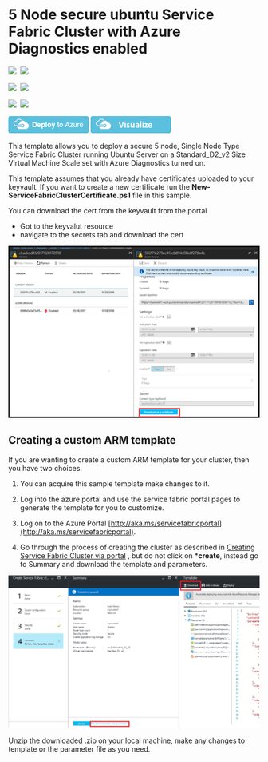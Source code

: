 # 5 Node secure ubuntu Service Fabric Cluster with Azure Diagnostics enabled

<IMG SRC="https://azbotstorage.blob.core.windows.net/badges/5-VM-Ubuntu-1-NodeTypes-Secure/PublicLastTestDate.svg" />&nbsp;
<IMG SRC="https://azbotstorage.blob.core.windows.net/badges/5-VM-Ubuntu-1-NodeTypes-Secure/PublicDeployment.svg" />&nbsp;

<IMG SRC="https://azbotstorage.blob.core.windows.net/badges/5-VM-Ubuntu-1-NodeTypes-Secure/FairfaxLastTestDate.svg" />&nbsp;
<IMG SRC="https://azbotstorage.blob.core.windows.net/badges/5-VM-Ubuntu-1-NodeTypes-Secure/FairfaxDeployment.svg" />&nbsp;

<IMG SRC="https://azbotstorage.blob.core.windows.net/badges/5-VM-Ubuntu-1-NodeTypes-Secure/BestPracticeResult.svg" />&nbsp;
<IMG SRC="https://azbotstorage.blob.core.windows.net/badges/5-VM-Ubuntu-1-NodeTypes-Secure/CredScanResult.svg" />&nbsp;

<a href="https://portal.azure.com/#create/Microsoft.Template/uri/https%3A%2F%2Fraw.githubusercontent.com%2FAzure-Samples%2Fservice-fabric-cluster-templates%2Fmaster%2F5-VM-Ubuntu-1-NodeTypes-Secure%2FAzureDeploy.json" target="_blank">
    <img src="https://raw.githubusercontent.com/Azure/azure-quickstart-templates/master/1-CONTRIBUTION-GUIDE/images/deploytoazure.png"/>
</a>
<a href="http://armviz.io/#/?load=https%3A%2F%2Fraw.githubusercontent.com%2FAzure-Samples%2Fservice-fabric-cluster-templates%2Fmaster%2F5-VM-Ubuntu-1-NodeTypes-Secure%2FAzureDeploy.json" target="_blank">
    <img src="https://raw.githubusercontent.com/Azure/azure-quickstart-templates/master/1-CONTRIBUTION-GUIDE/images/visualizebutton.png"/>
</a>

This template allows you to deploy a secure 5 node, Single Node Type Service Fabric Cluster running Ubuntu Server on a Standard_D2_v2 Size Virtual Machine Scale set with Azure Diagnostics turned on. 

This template assumes that you already have certificates uploaded to your keyvault.  If you want to create a new certificate run the **New-ServiceFabricClusterCertificate.ps1** file in this sample.  

You can download the cert from the keyvault from the portal 
- Got to the keyvalut resource
- navigate to the secrets tab and download the cert

![DownloadCert]


## Creating a custom ARM template

If you are wanting to create a custom ARM template for your cluster, then you have two choices.

1. You can acquire this sample template make changes to it. 
2. Log into the azure portal and use the service fabric portal pages to generate the template for you to customize.
  1. Log on to the Azure Portal [http://aka.ms/servicefabricportal](http://aka.ms/servicefabricportal).

  2. Go through the process of creating the cluster as described in [Creating Service Fabric Cluster via portal](https://docs.microsoft.com/azure/service-fabric/service-fabric-cluster-creation-via-portal) , but do not click on ***create**, instead go to Summary and download the template and parameters.


 ![DownloadTemplate]


Unzip the downloaded .zip on your local machine, make any changes to template or the parameter file as you need.


<!--Image references-->
[DownloadTemplate]: ./DownloadTemplate.png
[DownloadCert]: ./DownloadCert.PNG
